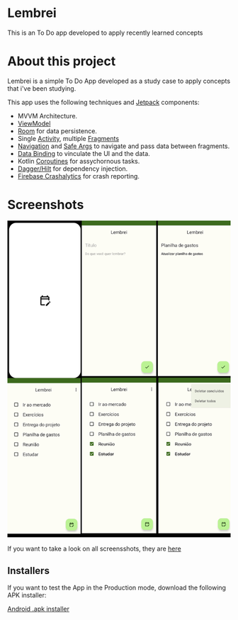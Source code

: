 # Lembrei

This is an To Do app developed to apply recently learned concepts

# About this project

Lembrei is a simple To Do App developed as a study case to apply concepts that i've been studying.

This app uses the following techniques and [Jetpack](https://developer.android.com/jetpack) components:

- MVVM Architecture.
- [ViewModel](https://developer.android.com/topic/libraries/architecture/viewmodel?hl=pt-br)
- [Room](https://developer.android.com/training/data-storage/room) for data persistence.
- Single [Activity](https://developer.android.com/guide/components/activities/intro-activities?hl=pt-br), multiple [Fragments](https://developer.android.com/guide/fragments?gclid=Cj0KCQiAjc2QBhDgARIsAMc3SqST_pEQDdcBxiO-1eEH4fAZXAUin2feUuQHSvjaCd8q5o78ld8KOrwaAqYOEALw_wcB&gclsrc=aw.ds)
- [Navigation](https://developer.android.com/guide/navigation/navigation-getting-started) and [Safe Args](https://developer.android.com/guide/navigation/navigation-pass-data) to navigate and pass data between fragments.
- [Data Binding](https://developer.android.com/topic/libraries/data-binding) to vinculate the UI and the data.
- Kotlin [Coroutines](https://kotlinlang.org/docs/coroutines-overview.html) for assychornous tasks.
- [Dagger/Hilt](https://dagger.dev/hilt/) for dependency injection.
- [Firebase Crashalytics](https://firebase.google.com/docs/crashlytics?hl=pt-br) for crash reporting.

# Screenshots

![Preview-Screens](https://github.com/michael-pessoni/lembrei-app/blob/master/Screens.png)


If you want to take a look on all screensshots, they are [here](https://drive.google.com/drive/folders/1nESkRVMxmx9brA0rIQmgOf1AYvEbc1Qy?usp=sharing)

## Installers

If you want to test the App in the Production mode, download the following APK installer:

[Android .apk installer](https://drive.google.com/file/d/1cE-4h_5ctiWJEe6ZLcgpWfEVH2U5XPrW/view?usp=sharing)
